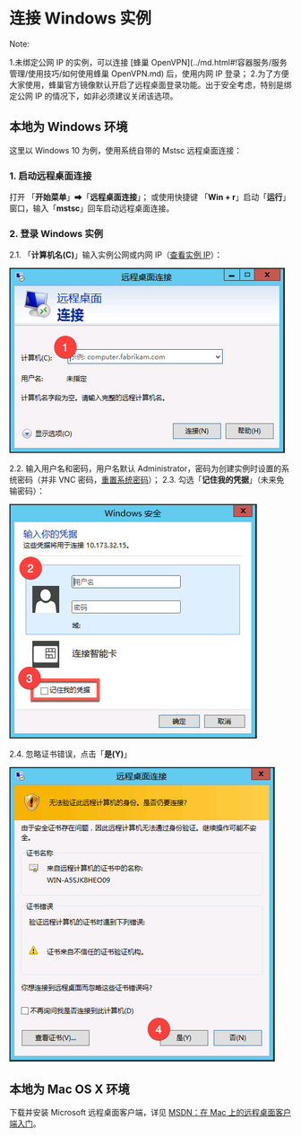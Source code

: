 # 连接 Windows 实例

<span>Note:</span><div class="alertContent">1.未绑定公网 IP 的实例，可以连接 [蜂巢 OpenVPN](../md.html#!容器服务/服务管理/使用技巧/如何使用蜂巢 OpenVPN.md) 后，使用内网 IP 登录；
2.为了方便大家使用，蜂巢官方镜像默认开启了远程桌面登录功能。出于安全考虑，特别是绑定公网 IP 的情况下，如非必须建议关闭该选项。</div>

## 本地为 Windows 环境

这里以 Windows 10 为例，使用系统自带的 Mstsc 远程桌面连接：

### 1. 启动远程桌面连接

打开 「**开始菜单**」➡「**远程桌面连接**」；
或使用快捷键 「**Win + r**」启动「**运行**」窗口，输入「**mstsc**」回车启动远程桌面连接。

### 2. 登录 Windows 实例

2.1. 「**计算机名(C)**」输入实例公网或内网 IP（[查看实例 IP](../md.html#!容器服务/云主机/使用指南/网络/云主机查看绑定IP.md)）：

![](../../image/使用指南-mstsc-ip.png)

2.2. 输入用户名和密码，用户名默认 Administrator，密码为创建实例时设置的系统密码（并非 VNC 密码，[重置系统密码](../md.html#!容器服务/云主机/使用指南/密钥和密码/云主机-重置Windows密码.md)）；
2.3. 勾选「**记住我的凭据**」（未来免输密码）：

![](../../image/使用指南-mstsc-用户名密码.png)

2.4. 忽略证书错误，点击「**是(Y)**」

![](../../image/使用指南-mstsc-忽略证书错误.png)

## 本地为 Mac OS X 环境

下载并安装 Microsoft 远程桌面客户端，详见 [MSDN：在 Mac 上的远程桌面客户端入门](https://msdn.microsoft.com/zh-cn/library/dn473012)。